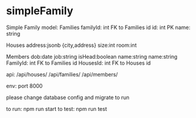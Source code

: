 # simpleFamily
Simple Family model:
Families
  familyId: int FK to Families id
  id: int PK
  name: string
  
Houses
  address:jsonb {city,address}
  size:int
  room:int
  
Members
  dob:date
  job:string
  isHead:boolean
  name:string
  name:string
  FamilyId: int FK to Families id
  HousesId: int FK to Houses id
  

api:
/api/houses/
/api/families/
/api/members/

env: port 8000

please change database config and migrate to run

to run: npm run start
to test: npm run test
